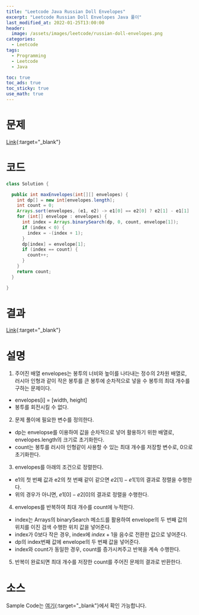 ```yaml
---
title: "Leetcode Java Russian Doll Envelopes"
excerpt: "Leetcode Russian Doll Envelopes Java 풀이"
last_modified_at: 2022-01-25T13:00:00
header:
  image: /assets/images/leetcode/russian-doll-envelopes.png
categories:
  - Leetcode
tags:
  - Programming
  - Leetcode
  - Java

toc: true
toc_ads: true
toc_sticky: true
use_math: true
---
```

# 문제
[Link](https://leetcode.com/problems/russian-doll-envelopes/){:target="_blank"}

# 코드
```java
class Solution {

  public int maxEnvelopes(int[][] envelopes) {
    int dp[] = new int[envelopes.length];
    int count = 0;
    Arrays.sort(envelopes, (e1, e2) -> e1[0] == e2[0] ? e2[1] - e1[1] : e1[0] - e2[0]);
    for (int[] envelope : envelopes) {
      int index = Arrays.binarySearch(dp, 0, count, envelope[1]);
      if (index < 0) {
        index = -(index + 1);
      }
      dp[index] = envelope[1];
      if (index == count) {
        count++;
      }
    }
    return count;
  }

}
```

# 결과
[Link](https://leetcode.com/submissions/detail/627203714/){:target="_blank"}

# 설명
1. 주어진 배열 envelopes는 봉투의 너비와 높이를 나타내는 정수의 2차원 배열로, 러시아 인형과 같이 작은 봉투를 큰 봉투에 순차적으로 넣을 수 봉투의 최대 개수를 구하는 문제이다.
- envelopes[i] = [width, height]
- 봉투를 회전시킬 수 없다.

2. 문제 풀이에 필요한 변수를 정의한다.
- dp는 envelopse를 이용하여 값을 순차적으로 넣어 활용하기 위한 배열로, envelopes.length의 크기로 초기화한다.
- count는 봉투를 러시아 인형같이 사용할 수 있는 최대 개수를 저장할 변수로, 0으로 초기화한다.

3. envelopes를 아래의 조건으로 정렬한다.
- e1의 첫 번째 값과 e2의 첫 번째 같이 같으면 $e2[1] - e1[1]$의 결과로 정렬을 수행한다.
- 위의 경우가 아니면, $e1[0] - e2[0]$의 결과로 정렬을 수행한다.

4. envelopes를 반복하여 최대 개수를 count에 누적한다.
- index는 Arrays의 binarySearch 메소드를 활용하여 envelope의 두 번째 값의 위치를 이진 검색 수행한 위치 값을 넣어준다.
- index가 0보다 작은 경우, index에 $index + 1$을 음수로 전환한 값으로 넣어준다.
- dp의 index번째 값에 envelope의 두 번째 값을 넣어준다.
- index와 count가 동일한 경우, count를 증가시켜주고 반복을 계속 수행한다.

5. 반복이 완료되면 최대 개수를 저장한 count를 주어진 문제의 결과로 반환한다.

# 소스
Sample Code는 [여기](https://github.com/GracefulSoul/leetcode/blob/master/src/main/java/gracefulsoul/problems/RussianDollEnvelopes.java){:target="_blank"}에서 확인 가능합니다.